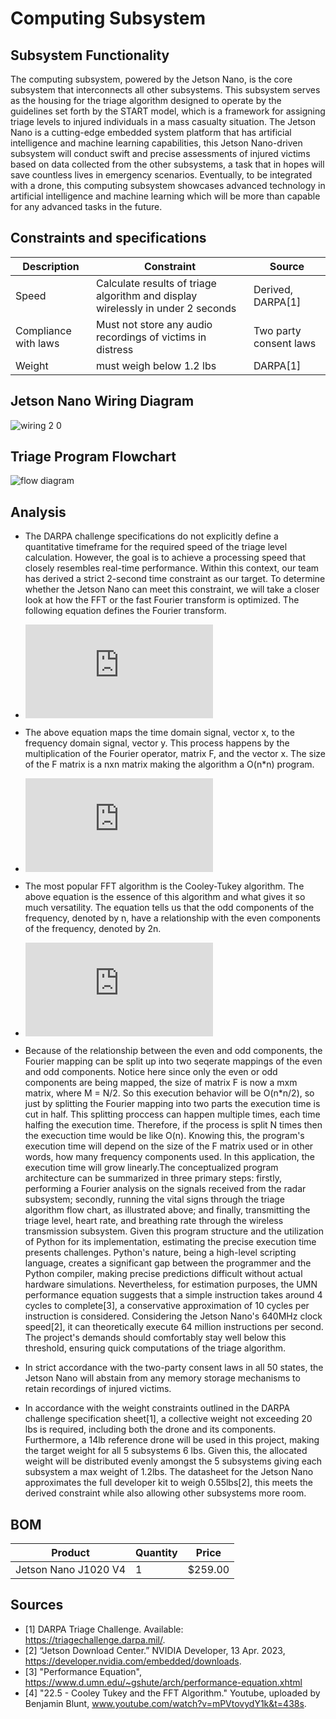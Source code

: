 # Computing Subsystem 
## Subsystem Functionality
The computing subsystem, powered by the Jetson Nano, is the core subsystem that interconnects all other subsystems. This subsystem serves as the housing for the triage algorithm designed to operate by the guidelines set forth by the START model, 
which is a framework for assigning triage levels to injured individuals in a mass casualty situation. The Jetson Nano is a cutting-edge embedded system platform that has artificial intelligence and machine learning capabilities, 
this Jetson Nano-driven subsystem will conduct swift and precise assessments of injured victims based on data collected from the other subsystems, a task that in hopes will save countless lives in emergency scenarios. 
Eventually, to be integrated with a drone, this computing subsystem showcases advanced technology in artificial intelligence and machine learning which will be more than capable for any advanced tasks in the future.
## Constraints and specifications
| Description | Constraint | Source |
|-------------|------------|--------|
| Speed | Calculate results of triage algorithm and display wirelessly in under 2 seconds | Derived, DARPA[1] |
| Compliance with laws | 	Must not store any audio recordings of victims in distress | Two party consent laws |
| Weight | must weigh below 1.2 lbs | DARPA[1] |
## Jetson Nano Wiring Diagram
![wiring 2 0](https://github.com/Michaelwwest98/DARPA-Drone-Triage-Sensing-System/assets/60167425/a338061a-f107-4e52-926d-a2150ad1e136)
## Triage Program Flowchart
![flow diagram](https://github.com/Michaelwwest98/DARPA-Drone-Triage-Sensing-System/assets/60167425/25671318-2959-4bcb-9cc9-0d8db281cdc6)
## Analysis
+ The DARPA challenge specifications do not explicitly define a quantitative timeframe for the required speed of the triage level calculation. However, the goal is to achieve a processing speed that closely resembles real-time performance.
  Within this context, our team has derived a strict 2-second time constraint as our target. To determine whether the Jetson Nano can meet this constraint, we will take a closer look at how the FFT or the fast Fourier transform is optimized. The following   equation defines the Fourier transform.

+ ![eq1](http://latex.codecogs.com/gif.latex?%5Coverrightarrow%7By%7D%3D%5Cunderline%7BF_%7Bnxn%7D%7D%5Coverrightarrow%7Bx%7D)

  
+ The above equation maps the time domain signal, vector x, to the frequency domain signal, vector y. This process happens by the multiplication of the Fourier operator, matrix F, and the vector x. The size of the F matrix is a nxn matrix making the algorithm a O(n*n) program.


+ ![eq2](http://latex.codecogs.com/gif.latex?%5Comega%20_%7B2n%7D%5E%7B2%7D%20%3D%20%5Comega%20_%7Bn%7D)

  
+ The most popular FFT algorithm is the Cooley-Tukey algorithm. The above equation is the essence of this algorithm and what gives it so much versatility. The equation tells us that the odd components of the frequency, denoted by n, have a relationship with the even components of the frequency, denoted by 2n.


+ ![eq3](http://latex.codecogs.com/gif.latex?%5Coverrightarrow%7By_%7Be%7D%7D%20%3D%20%5Cunderline%7BF_%7Bmxm%7D%7D%5Coverrightarrow%7Bx_%7Be%7D%7D%20%2C%20%5Coverrightarrow%7By_%7Bo%7D%7D%20%3D%20%5Cunderline%7BF_%7Bmxm%7D%7D%5Coverrightarrow%7Bx_%7Bo%7D%7D)

+ Because of the relationship between the even and odd components, the Fourier mapping can be split up into two seqerate mappings of the even and odd components. Notice here since only the even or odd components are being mapped, the size of matrix F is now a mxm matrix, where M = N/2. So this execution behavior will be O(n*n/2), so just by splitting the Fourier mapping into two parts the execution time is cut in half. This splitting proccess can happen multiple times, each time halfing the execution time. Therefore, if the process is split N times then the execuction time would be like O(n). Knowing this, the program's execution time will depend on the size of the F matrix used or in other words, how many frequency components used. In this application, the execution time will grow linearly.The conceptualized program architecture can be summarized in three primary steps: firstly, performing a Fourier analysis on the signals received from the radar subsystem; secondly, running the vital signs through the triage algorithm flow chart,
  as illustrated above; and finally, transmitting the triage level, heart rate, and breathing rate through the wireless transmission subsystem.
  Given this program structure and the utilization of Python for its implementation, estimating the precise execution time presents challenges.
  Python's nature, being a high-level scripting language, creates a significant gap between the programmer and the Python compiler, making precise predictions difficult without actual hardware simulations.
  Nevertheless, for estimation purposes, the UMN performance equation suggests that a simple instruction takes around 4 cycles to complete[3], a conservative approximation of 10 cycles per instruction is considered.
  Considering the Jetson Nano's 640MHz clock speed[2], it can theoretically execute 64 million instructions per second. The project's demands should comfortably stay well below this threshold,
  ensuring quick computations of the triage algorithm.
+ In strict accordance with the two-party consent laws in all 50 states, the Jetson Nano will abstain from any memory storage mechanisms to retain recordings of injured victims.
+ In accordance with the weight constraints outlined in the DARPA challenge specification sheet[1], a collective weight not exceeding 20 lbs is required, including both the drone and its components. Furthermore, a 14lb reference drone will be used in this project, making the target weight for all 5 subsystems 6 lbs. Given this, the allocated weight will be distributed evenly amongst the 5 subsystems giving each subsystem a max weight of 1.2lbs. The datasheet for the Jetson Nano approximates the full developer kit to weigh 0.55lbs[2], this meets the derived constraint while also allowing other subsystems more room.

## BOM
| Product | Quantity | Price |
|-------------|------------|--------|
| Jetson Nano J1020 V4 | 1 | $259.00 |

## Sources

+ [1] DARPA Triage Challenge. Available: https://triagechallenge.darpa.mil/.
+ [2] “Jetson Download Center.” NVIDIA Developer, 13 Apr. 2023, https://developer.nvidia.com/embedded/downloads.
+ [3] "Performance Equation", https://www.d.umn.edu/~gshute/arch/performance-equation.xhtml
+ [4] "22.5 - Cooley Tukey and the FFT Algorithm." Youtube, uploaded by Benjamin Blunt, www.youtube.com/watch?v=mPVtovydY1k&t=438s.
